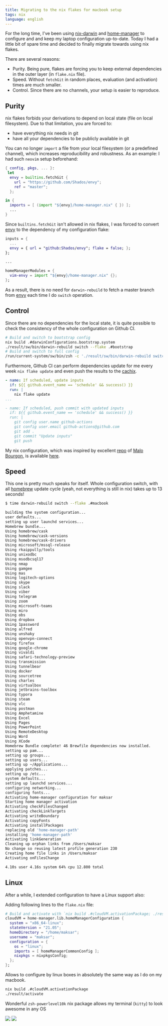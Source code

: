 ```yaml
---
title: Migrating to the nix flakes for macbook setup
tags: nix
language: english
---
```


For the long time, I've been using [nix-darwin](@gh(LnL7):nix-darwin) and [home-manager](@gh(nix-community):home-manager) to configure and and keep my laptop configuration up-to-date. Today I had a little bit of spare time and decided to finally migrate towards using nix flakes.

<!--more-->

There are several reasons:

- Purity. Being pure, flakes are forcing you to keep external dependencies in the outer layer (in `flake.nix` file).
- Speed. Without `fetchGit` in random places, evaluation (and activation) times are much smaller.
- Control. Since there are no channels, your setup is easier to reproduce.

## Purity

nix flakes forbids your derivations to depend on local state (file on local filesystem). Due to that limitation, you are forced to:

- have everything nix needs in git
- have all your dependencies to be publicly available in git

You can no longer `import` a file from your local filesystem (or a predefined channel), which increases reproducibility and robustness. As an example: I had such `neovim` setup beforehand:

```nix
{ config, pkgs, ... }:
 let
  envy = builtins.fetchGit {
    url = "https://github.com/Shados/envy";
    ref = "master";
  };

in {
  imports = [ (import "${envy}/home-manager.nix" { }) ];
  ...
}
```

Since `builtins.fetchGit` isn't allowed in nix flakes, I was forced to convert [envy](@gh(Shados:envy)) to the dependency of my configuration flake:

```nix
inputs = {
  ...
  envy = { url = "github:Shados/envy"; flake = false; };
};

...

homeManagerModules = {
  vim-envy = import "${envy}/home-manager.nix" {};
};
```

As a result, there is no need for `darwin-rebuild` to fetch a master branch from [envy](@gh(Shados:envy)) each time I do `switch` operation.

## Control

Since there are no dependencies for the local state, it is quite possible to check the consistency of the whole configuration on Github CI.

```sh
# Build and switch to bootstrap config
nix build .#darwinConfigurations.bootstrap.system
./result/sw/bin/darwin-rebuild switch --flake .#bootstrap
# Build and switch to full config
/run/current-system/sw/bin/zsh -c './result/sw/bin/darwin-rebuild switch --flake .#githubCI'
```

Furthermore, Github CI can perform dependencies update for me every week `nix flake update` and even push the results to the [cachix](https://app.cachix.org/cache/maksar).

```yml
- name: If scheduled, update inputs
  if: ${{ github.event_name == 'schedule' && success() }}
  run: |
    nix flake update
...

- name: If scheduled, push commit with updated inputs
  if: ${{ github.event_name == 'schedule' && success() }}
  run: |
    git config user.name github-actions
    git config user.email github-actions@github.com
    git add .
    git commit "Update inputs"
    git push
```

My nix configuration, which was inspired by excellent [repo](@gh(malob):dotfiles) of [Malo Bourgon](@t:m_bourgon), is available [here](@gh(maksar):dotfiles).

## Speed

This one is pretty much speaks for itself. Whole configuration switch, with all [homebrew](https://brew.sh) update cycle (yeah, not everything is still in nix) takes up to 13 seconds!

```sh
$ time darwin-rebuild switch --flake .#macbook

building the system configuration...
user defaults...
setting up user launchd services...
Homebrew bundle...
Using homebrew/cask
Using homebrew/cask-versions
Using homebrew/cask-drivers
Using microsoft/mssql-release
Using rkaippully/tools
Using unixodbc
Using msodbcsql17
Using nmap
Using gamgee
Using mas
Using logitech-options
Using skype
Using slack
Using viber
Using telegram
Using zoom
Using microsoft-teams
Using miro
Using obs
Using dropbox
Using 1password
Using alfred
Using unshaky
Using openvpn-connect
Using firefox
Using google-chrome
Using vivaldi
Using safari-technology-preview
Using transmission
Using tunnelbear
Using docker
Using sourcetree
Using charles
Using virtualbox
Using jetbrains-toolbox
Using typora
Using steam
Using vlc
Using postman
Using Amphetamine
Using Excel
Using Pages
Using PowerPoint
Using RemoteDesktop
Using Word
Using XCode
Homebrew Bundle complete! 46 Brewfile dependencies now installed.
setting up pam...
setting up groups...
setting up users...
setting up ~/Applications...
applying patches...
setting up /etc...
system defaults...
setting up launchd services...
configuring networking...
configuring fonts...
Activating home-manager configuration for maksar
Starting home manager activation
Activating checkFilesChanged
Activating checkLinkTargets
Activating writeBoundary
Activating copyFonts
Activating installPackages
replacing old 'home-manager-path'
installing 'home-manager-path'
Activating linkGeneration
Cleaning up orphan links from /Users/maksar
No change so reusing latest profile generation 230
Creating home file links in /Users/maksar
Activating onFilesChange

4.10s user 4.16s system 64% cpu 12.800 total
```

## Linux

After a while, I extended configuration to have a Linux support also:

Adding following lines to the `flake.nix` file:

```nix
# Build and activate with `nix build .#cloudVM.activationPackage; ./result/activate`
cloudVM = home-manager.lib.homeManagerConfiguration {
  system = "x86_64-linux";
  stateVersion = "21.05";
  homeDirectory = "/home/maksar";
  username = "maksar";
  configuration = {
    os = "linux";
    imports = [ homeManagerCommonConfig ];
    nixpkgs = nixpkgsConfig;
  };
};
```

Allows to configure by linux boxes in absolutely the same way as I do on my macbook.

```sh
nix build .#cloudVM.activationPackage
./result/activate
```

Wonderful `zsh-powerlevel10k` nix package allows my terminal (`kitty`) to look awesome in any OS

<a href="/images/flakes/darwin.png" class="fresco" data-fresco-group="thumbnail" data-fresco-options="ui: 'inside', thumbnails: false"><img src="/previews/flakes/darwin.png"/></a>
<a href="/images/flakes/linux.png" class="fresco" data-fresco-group="thumbnail" data-fresco-options="ui: 'inside', thumbnails: false"><img src="/previews/flakes/linux.png"/></a>
